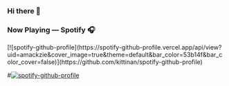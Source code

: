 ### Hi there 👋

### Now Playing — Spotify 🎧
<p>
[![spotify-github-profile](https://spotify-github-profile.vercel.app/api/view?uid=amackzie&cover_image=true&theme=default&bar_color=53b14f&bar_color_cover=false)](https://github.com/kittinan/spotify-github-profile)
</p>


#[![spotify-github-profile](https://spotify-github-profile.vercel.app/api/view?#uid=amackzie&cover_image=true&theme=default&bar_color=53b14f&bar_color_cover=false)](https://github.com/kittinan/spotify-github-profile)


<!--
**zessu/zessu** is a ✨ _special_ ✨ repository because its `README.md` (this file) appears on your GitHub profile.

Here are some ideas to get you started:

- 🔭 I’m currently working on ...
- 🌱 I’m currently learning ...
- 👯 I’m looking to collaborate on ...
- 🤔 I’m looking for help with ...
- 💬 Ask me about ...
- 📫 How to reach me: ...
- 😄 Pronouns: ...
- ⚡ Fun fact: ...
-->
